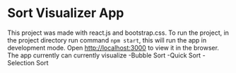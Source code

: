 # Sort Visualizer App

This project was made with react.js and bootstrap.css.
To run the project, in the project directory run command `npm start`, this will run the app in development mode.
Open [http://localhost:3000](http://localhost:3000) to view it in the browser.
The app currently can currently visualize
-Bubble Sort
-Quick Sort
-Selection Sort

